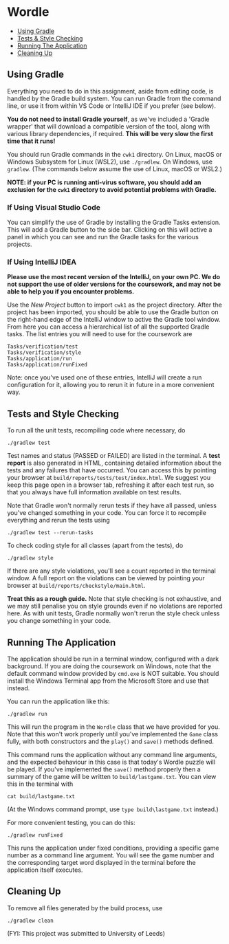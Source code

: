 # Wordle

* [Using Gradle](#using-gradle)
* [Tests & Style Checking](#tests-and-style-checking)
* [Running The Application](#running-the-application)
* [Cleaning Up](#cleaning-up)

## Using Gradle

Everything you need to do in this assignment, aside from editing code, is
handled by the Gradle build system.  You can run Gradle from the command
line, or use it from within VS Code or IntelliJ IDE if you prefer (see below).

**You do not need to install Gradle yourself**, as we've included a
'Gradle wrapper' that will download a compatible version of the tool, along
with various library dependencies, if required.  **This will be very slow
the first time that it runs!**

You should run Gradle commands in the `cwk1` directory.  On Linux, macOS or
Windows Subsystem for Linux (WSL2), use `./gradlew`.  On Windows, use
`gradlew`. (The commands below assume the use of Linux, macOS or WSL2.)

**NOTE: if your PC is running anti-virus software, you should add an exclusion
for the `cwk1` directory to avoid potential problems with Gradle.**

### If Using Visual Studio Code

You can simplify the use of Gradle by installing the Gradle Tasks extension.
This will add a Gradle button to the side bar.  Clicking on this will
active a panel in which you can see and run the Gradle tasks for the
various projects.

### If Using IntelliJ IDEA

**Please use the most recent version of the IntelliJ, on your own PC.
We do not support the use of older versions for the coursework, and may
not be able to help you if you encounter problems.**

Use the *New Project* button to import `cwk1` as the project directory.
After the project has been imported, you should be able to use the Gradle
button on the right-hand edge of the IntelliJ window to active the Gradle
tool window.  From here you can access a hierarchical list of all the
supported Gradle tasks.  The list entries you will need to use for the
coursework are

    Tasks/verification/test
    Tasks/verification/style
    Tasks/application/run
    Tasks/application/runFixed

Note: once you've used one of these entries, IntelliJ will create a run
configuration for it, allowing you to rerun it in future in a more
convenient way.

## Tests and Style Checking

To run all the unit tests, recompiling code where necessary, do

    ./gradlew test

Test names and status (PASSED or FAILED) are listed in the terminal.
A **test report** is also generated in HTML, containing detailed information
about the tests and any failures that have occurred.  You can access this
by pointing your browser at `build/reports/tests/test/index.html`.
We suggest you keep this page open in a browser tab, refreshing it after
each test run, so that you always have full information available on test
results.

Note that Gradle won't normally rerun tests if they have all passed, unless
you've changed something in your code.  You can force it to recompile
everything and rerun the tests using

    ./gradlew test --rerun-tasks

To check coding style for all classes (apart from the tests), do

    ./gradlew style

If there are any style violations, you'll see a count reported in the
terminal window.  A full report on the violations can be viewed by pointing
your browser at `build/reports/checkstyle/main.html`.

**Treat this as a rough guide.** Note that style checking is not exhaustive,
and we may still penalise you on style grounds even if no violations are
reported here.  As with unit tests, Gradle normally won't rerun the style
check unless you change something in your code.

## Running The Application

The application should be run in a terminal window, configured with a dark
background.  If you are doing the coursework on Windows, note that the default
command window provided by `cmd.exe` is NOT suitable.  You should install the
Windows Terminal app from the Microsoft Store and use that instead.

You can run the application like this:

    ./gradlew run

This will run the program in the `Wordle` class that we have provided for
you.  Note that this won't work properly until you've implemented the `Game`
class fully, with both constructors and the `play()` and `save()` methods
defined.

This command runs the application without any command line arguments, and
the expected behaviour in this case is that today's Wordle puzzle will
be played.  If you've implemented the `save()` method properly then a
summary of the game will be written to `build/lastgame.txt`.  You can view
this in the terminal with

    cat build/lastgame.txt

(At the Windows command prompt, use `type build\lastgame.txt` instead.)

For more convenient testing, you can do this:

    ./gradlew runFixed

This runs the application under fixed conditions, providing a specific game
number as a command line argument.  You will see the game number and the
corresponding target word displayed in the terminal before the application
itself executes.

## Cleaning Up

To remove all files generated by the build process, use

    ./gradlew clean


(FYI: This project was submitted to University of Leeds)
